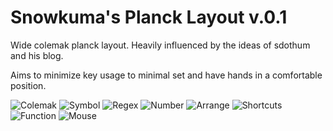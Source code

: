 # Snowkuma's Planck Layout  v.0.1

Wide colemak planck layout.  Heavily influenced by the ideas of sdothum and his blog.

Aims to minimize key usage to minimal set and have hands in a comfortable position.

![Colemak](https://i.imgur.com/4B3HdCE.png)
![Symbol](https://i.imgur.com/WYxIJqv.png)
![Regex](https://i.imgur.com/PxTCT6P.png)
![Number](https://i.imgur.com/NzhW26R.png)
![Arrange](https://i.imgur.com/BlTJjyW.png)
![Shortcuts](https://i.imgur.com/p2ooSrC.png)
![Function](https://i.imgur.com/U1F5J3R.png)
![Mouse](https://i.imgur.com/nCHabXV.png)
